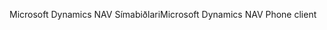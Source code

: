 <span data-ttu-id="68434-101">Microsoft Dynamics NAV Símabiðlari</span><span class="sxs-lookup"><span data-stu-id="68434-101">Microsoft Dynamics NAV Phone client</span></span>